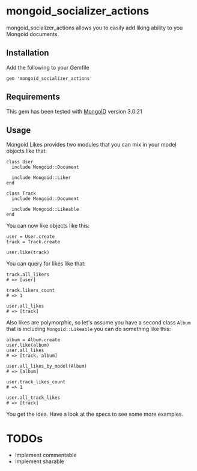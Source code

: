 # mongoid_socializer_actions

mongoid_socializer_actions allows you to easily add liking ability to you Mongoid documents.


## Installation

Add the following to your Gemfile

    gem 'mongoid_socializer_actions'


## Requirements

This gem has been tested with [MongoID](http://mongoid.org/) version 3.0.21


## Usage

Mongoid Likes provides two modules that you can mix in your model objects like that:

    class User
      include Mongoid::Document

      include Mongoid::Liker
    end

    class Track
      include Mongoid::Document

      include Mongoid::Likeable
    end

You can now like objects like this:

    user = User.create
    track = Track.create

    user.like(track)

You can query for likes like that:

    track.all_likers
    # => [user]

    track.likers_count
    # => 1

    user.all_likes
    # => [track]

Also likes are polymorphic, so let's assume you have a second class `Album` that is including `Mongoid::Likeable` you can do something like this:

    album = Album.create
    user.like(album)
    user.all_likes
    # => [track, album]

    user.all_likes_by_model(Album)
    # => [album]

    user.track_likes_count
    # => 1

    user.all_track_likes
    # => [track]

You get the idea. Have a look at the specs to see some more examples.

# TODOs

- Implement commentable
- Implement sharable